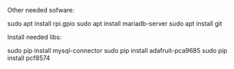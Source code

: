 
Other needed sofware:

sudo apt install rpi.gpio
sudo apt install mariadb-server
sudo apt install git

Install needed libs:

sudo pip install mysql-connector
sudo pip install adafruit-pca9685
sudo pip install pcf8574
